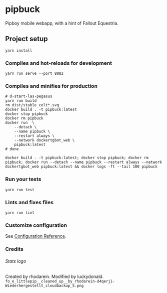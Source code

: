# pipbuck

Pipboy mobile webapp, with a hint of Fallout Equestria.


## Project setup
```
yarn install
```

### Compiles and hot-reloads for development
```
yarn run serve --port 8082
```

### Compiles and minifies for production
```
# d-start-las-pegasus
yarn run build
rm dist/stable_colt*.svg
docker build . -t pipbuck:latest
docker stop pipbuck
docker rm pipbuck
docker run  \
    --detach \
    --name pipbuck \
    --restart always \
    --network dockertgbot_web \
    pipbuck:latest
# done
```

```
docker build . -t pipbuck:latest; docker stop pipbuck; docker rm pipbuck; docker run --detach --name pipbuck --restart always --network dockertgbot_web pipbuck:latest && docker logs -ft --tail 100 pipbuck
```

### Run your tests
```
yarn run test
```

### Lints and fixes files
```
yarn run lint
```

### Customize configuration
See [Configuration Reference](https://cli.vuejs.org/config/).

### Credits
###### Stats logo
Created by rhodarein.
Modified by luckydonald.
`fo_e_littlepip__cleaned_up__by_rhodarein-d4qerji-Wiederhergestellt_cloudbackup_5.png`
